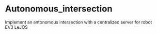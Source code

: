 # Autonomous_intersection
Implement an antonomous intersection with a centralized server for robot EV3 LeJOS
